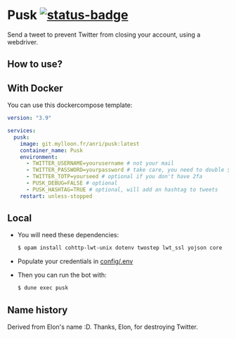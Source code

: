 # Pusk [![status-badge](https://ci.mylloon.fr/api/badges/Anri/pusk/status.svg)](https://ci.mylloon.fr/Anri/pusk)

Send a tweet to prevent Twitter from closing your account, using a webdriver.

## How to use?

## With Docker

You can use this dockercompose template:

```yaml
version: "3.9"

services:
  pusk:
    image: git.mylloon.fr/anri/pusk:latest
    container_name: Pusk
    environment:
      - TWITTER_USERNAME=yourusername # not your mail
      - TWITTER_PASSWORD=yourpassword # take care, you need to double $ signs in your password
      - TWITTER_TOTP=yourseed # optional if you don't have 2fa
      - PUSK_DEBUG=FALSE # optional
      - PUSK_HASHTAG=TRUE # optional, will add an hashtag to tweets
    restart: unless-stopped
```

## Local

- You will need these dependencies:

  ```sh
  $ opam install cohttp-lwt-unix dotenv twostep lwt_ssl yojson core
  ```

- Populate your credentials in [config/.env](./config/.env)
- Then you can run the bot with:

  ```sh
  $ dune exec pusk
  ```

## Name history

Derived from Elon's name :D. Thanks, Elon, for destroying Twitter.
